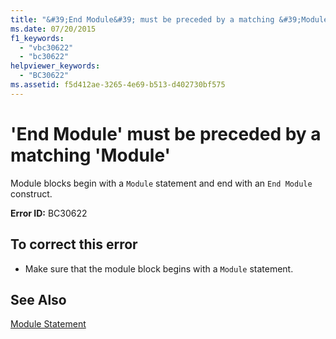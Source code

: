 ```yaml
---
title: "&#39;End Module&#39; must be preceded by a matching &#39;Module&#39;"
ms.date: 07/20/2015
f1_keywords: 
  - "vbc30622"
  - "bc30622"
helpviewer_keywords: 
  - "BC30622"
ms.assetid: f5d412ae-3265-4e69-b513-d402730bf575
---
```

# &#39;End Module&#39; must be preceded by a matching &#39;Module&#39;
Module blocks begin with a `Module` statement and end with an `End Module` construct.  
  
 **Error ID:** BC30622  
  
## To correct this error  
  
- Make sure that the module block begins with a `Module` statement.  
  
## See Also  
 [Module Statement](../../visual-basic/language-reference/statements/module-statement.md)
